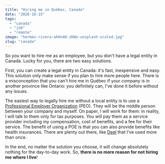 ```yaml
---
title: "Hiring me in Québec, Canada"
date: "2020-10-15"
tags:
  - "canada"
  - "job"
  - "remote"
image: "hermes-rivera-ahHn48-zKWo-unsplash-scaled.jpg"
slug: "canada"
---
```


So you want to hire me as an employee, but you don't have a legal entity in Canada. Lucky for you, there are two easy solutions.

First, you can create a legal entity in Canada: it's fast, inexpensive and easy. This solution only make sense if you plan to hire more people here. There is a misconception that you can't hire me in Québec if your company is in another province like Ontario: you definitely can, I've done it before without any issues.

The easiest way to legally hire me without a local entity is to use a [Professional Employer Organization](https://en.wikipedia.org/wiki/Professional_employer_organization) (PEO). They will be the middle person between your company and myself. On paper, I will work for them: in reality, I will talk to them only for tax purposes. You will pay them as a service provider including my compensation, cost of benefits, and a fee for their service. The benefit of using a POE is that you can also provide benefits like health insurances. There are plenty out there, like [Deel](https://www.deel.com) that I've used more than once.

In the end, no matter the solution you choose, it will change absolutely nothing for the day-to-day work. So, **there is no more reason for not hiring me where I live**!
